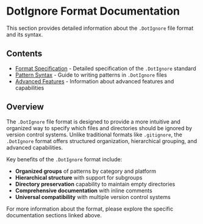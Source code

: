 # DotIgnore Format Documentation

This section provides detailed information about the `.DotIgnore` file format and its syntax.

## Contents

- [Format Specification](specification.md) - Detailed specification of the `.DotIgnore` standard
- [Pattern Syntax](syntax.md) - Guide to writing patterns in `.DotIgnore` files
- [Advanced Features](advanced.md) - Information about advanced features and capabilities

## Overview

The `.DotIgnore` file format is designed to provide a more intuitive and organized way to specify which files and directories should be ignored by version control systems. Unlike traditional formats like `.gitignore`, the `.DotIgnore` format offers structured organization, hierarchical grouping, and advanced capabilities.

Key benefits of the `.DotIgnore` format include:

- **Organized groups** of patterns by category and platform
- **Hierarchical structure** with support for subgroups
- **Directory preservation** capability to maintain empty directories
- **Comprehensive documentation** with inline comments
- **Universal compatibility** with multiple version control systems

For more information about the format, please explore the specific documentation sections linked above. 
